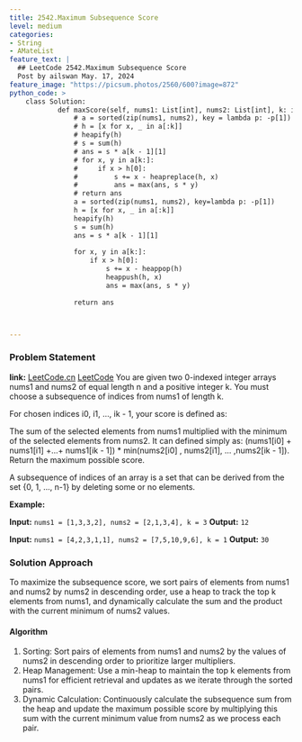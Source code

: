 ```yaml
---
title: 2542.Maximum Subsequence Score
level: medium
categories:
- String
- AMateList
feature_text: |
  ## LeetCode 2542.Maximum Subsequence Score
  Post by ailswan May. 17, 2024
feature_image: "https://picsum.photos/2560/600?image=872"
python_code: >
    class Solution:
            def maxScore(self, nums1: List[int], nums2: List[int], k: int) -> int:
                # a = sorted(zip(nums1, nums2), key = lambda p: -p[1])
                # h = [x for x, _ in a[:k]]
                # heapify(h)
                # s = sum(h)
                # ans = s * a[k - 1][1]
                # for x, y in a[k:]:
                #     if x > h[0]:
                #         s += x - heapreplace(h, x)
                #         ans = max(ans, s * y)
                # return ans
                a = sorted(zip(nums1, nums2), key=lambda p: -p[1])
                h = [x for x, _ in a[:k]]
                heapify(h)
                s = sum(h)
                ans = s * a[k - 1][1]
                
                for x, y in a[k:]:
                    if x > h[0]:
                        s += x - heappop(h)
                        heappush(h, x)
                        ans = max(ans, s * y)
                
                return ans



---
```


### Problem Statement
**link:**
[LeetCode.cn](https://leetcode.cn/problems/maximum-subsequence-score/)
[LeetCode](https://leetcode.com/maximum-subsequence-score/)
You are given two 0-indexed integer arrays nums1 and nums2 of equal length n and a positive integer k. You must choose a subsequence of indices from nums1 of length k.

For chosen indices i0, i1, ..., ik - 1, your score is defined as:

The sum of the selected elements from nums1 multiplied with the minimum of the selected elements from nums2.
It can defined simply as: (nums1[i0] + nums1[i1] +...+ nums1[ik - 1]) * min(nums2[i0] , nums2[i1], ... ,nums2[ik - 1]).
Return the maximum possible score.

A subsequence of indices of an array is a set that can be derived from the set {0, 1, ..., n-1} by deleting some or no elements.

**Example:**

**Input:** `nums1 = [1,3,3,2], nums2 = [2,1,3,4], k = 3`
**Output:** `12`

**Input:** `nums1 = [4,2,3,1,1], nums2 = [7,5,10,9,6], k = 1`
**Output:** `30`
 
### Solution Approach
To maximize the subsequence score, we sort pairs of elements from nums1 and nums2 by nums2 in descending order, use a heap to track the top k elements from nums1, and dynamically calculate the sum and the product with the current minimum of nums2 values.

#### Algorithm
1. Sorting: Sort pairs of elements from nums1 and nums2 by the values of nums2 in descending order to prioritize larger multipliers.
2. Heap Management: Use a min-heap to maintain the top k elements from nums1 for efficient retrieval and updates as we iterate through the sorted pairs.
3. Dynamic Calculation: Continuously calculate the subsequence sum from the heap and update the maximum possible score by multiplying this sum with the current minimum value from nums2 as we process each pair.